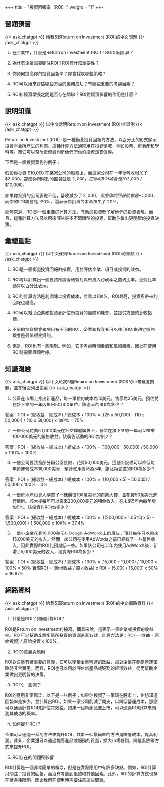 +++
title = "投資回報率（ROI）"
weight = "1"
+++
## 習題預習
{{< ask_chatgpt >}}
給我5題Return on Investment (ROI)的中文問題
{{< /ask_chatgpt >}}



1. 在企業中，什麼是Return on Investment (ROI)？ROI如何計算？

2. 為什麼企業需要關注ROI？ROI有什麼重要性？

3. 你如何提高你的投資回報率？你會採取哪些策略？

4. ROI可以用來評估哪些方面的業務成功？有哪些重要的考慮因素？

5. ROI和經濟增長之間是否存在關聯？ROI對經濟影響的作用是什麼？   

## 說明知識
{{< ask_chatgpt >}}
以中文說明Return on Investment (ROI)並舉例
{{< /ask_chatgpt >}}



Return on Investment (ROI) -是一種衡量投資回報的方法，以百分比的形式顯示投資本金所產生的利潤。這種計算方法通常用在投資領域，例如股票、房地產和學科等，而它可以幫助投資者判斷他們所做的投資是否值得。

下面是一個投資案例的例子：

假設你投資 $10,000 在某家公司的股票上，而這家公司在一年後營收增加了 $2,000。那麼你所得到的回報就是 $2,000，而你的ROI將會是 20% ($2,000 / $10,000)。

如果你投資的公司表現不佳，營收減少了 $2,000，那麼你的回報就會是 -$2,000，而你的ROI將會是 -20%，這表示你投資的本金損失了 20%。

總體來說，ROI是一個重要的計算方法，有助於投資者了解他們的投資表現。而且，這種計算方法可以用來評估許多不同類型的投資，幫助你做出更明智的投資決策。   

## 彙總重點
{{< ask_chatgpt >}}
以中文條列Return on Investment (ROI)的重點
{{< /ask_chatgpt >}}



1. ROI是一個衡量投資回報的指標，用於評估企業、項目或投資的效益。

2. ROI可以計算出一個投資所獲得的盈利與所投入的成本之間的比率。這個比率通常以百分比表示。

3. ROI的計算方法是利潤除以投資成本，並乘以100%。ROI越高，投資所帶來的回報也越高。

4. ROI可以幫助企業和投資者評估所投資的風險和機會，並提供方便的比較指標。

5. 不同的投資機會和項目有不同的ROI，企業和投資者可以使用ROI來決定哪些機會是最值得投資的。

6. 但是，ROI也有一些限制。例如，它不考慮時間價值和風險因素，因此在使用ROI時需要謹慎考慮。   

## 知識測驗
{{< ask_chatgpt >}}
以中文給我5題Return on Investment (ROI)的中等難度問題，並在後面列出答案
{{< /ask_chatgpt >}}



1. 公司在市場上推出新產品，每一單位的成本為10美元，售價為25美元，預估將在接下來的一年內售出50,000單位。該產品的ROI為多少？

答案：ROI = (總收益 - 總成本) / 總成本 x 100% = [(25 x 50,000) - (10 x 50,000)] / (10 x 50,000) x 100% = 75%

2. 一個公司花費50,000美元在社交媒體廣告上，預估在接下來的一年可以帶來100,000美元的銷售收益。該廣告活動的ROI為多少？

答案：ROI = (總收益 - 總成本) / 總成本 x 100% = (100,000 - 50,000) / 50,000 x 100% = 100%

3. 一個公司要汰換部分辦公室設備，花費50,000美元。這些新設備可以降低每年的運營成本10,000美元，預計使用壽命為5年。該汰換設備的ROI為多少？

答案：ROI = (總收益 - 總成本) / 總成本 x 100% = [(10,000 x 5) - 50,000] / 50,000 x 100% = 0%

4. 一個房地產投資人購買了一棟價值100萬美元的商業大樓，並花費50萬美元進行翻新。該大樓每年可以帶來200,000美元的租金收入，在未來5年內每年增加5%。該投資的ROI為多少？

答案：ROI = (總收益 - 總成本) / 總成本 x 100% = [((200,000 x 1.05^5) x 5) - 1,500,000] / 1,500,000 x 100% = 37.4%

5. 一個小企業花費10,000美元在Google AdWords上的廣告，預計每年可以帶來15,000美元的收入。然而，該公司在使用AdWords之前已經有了一些銷售收入，因此實際的ROI比預期低一些。如果該公司在半年內使用AdWords後，新增了5,000美元的收入，則實際ROI為多少？

答案：ROI = (總收益 - 總成本) / 總成本 x 100% = (15,000 - 10,000) / 10,000 x 100% = 50%
實際ROI = (新增收益 / 原本收益) x ROI = (5,000 / 15,000) x 50% = 16.67%   

## 網路資料
{{< ask_chatgpt >}}
給我5篇Return on Investment (ROI)的中文網路資料
{{< /ask_chatgpt >}}



1. 什麼是ROI？如何計算ROI？

ROI是Return on Investment的縮寫，簡單來說，這表示一個企業或投資的收益率。ROI可以幫助企業衡量所投資的資源是否有效，計算方法是：ROI = (收益 - 原始投資) / 原始投資 x 100%。

2. ROI的意義與應用

ROI對企業有著重要的意義，它可以衡量企業營運的效益，這對企業在制定營運策略時非常實用。而且，ROI也可以用於評估新產品或服務的經濟效益，從而幫助企業做出更明智的決策。

3. ROI的一些例子

ROI的應用非常廣泛，以下是一些例子：如果你投資了一筆錢在股市上，你想知道回報率是多少，並計算出ROI。如果一家公司削減了開支，以降低營運成本，那麼可以通過計算ROI來評估其效益。如果一個新產品要上市，可以通過ROI計算來預測其成功的概率。

4. 如何提升ROI？

企業可以通過一系列方法來提升ROI，其中一個最簡單的方法是降低成本，提高利潤。此外，企業還可以通過提高產品或服務的質量，擴大市場份額，降低風險等方式來提升ROI。

5. ROI存在的問題與影響

ROI計算是一個非常簡單的概念，但是在實際應用中有許多缺點。例如，ROI計算只關注了投資的回報，而沒有考慮到風險和其他因素。此外，ROI的計算方式也存在著各種限制，因此我們在使用時需要注意這些問題。   

